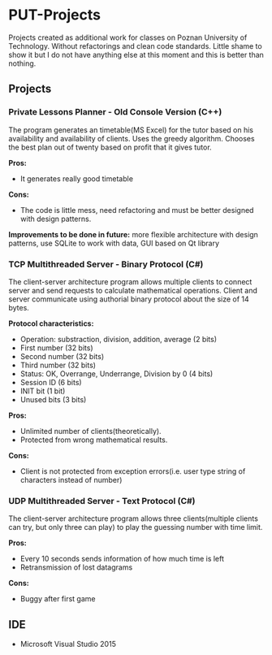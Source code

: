 # PUT-Projects
Projects created as additional work for classes on Poznan University of Technology.
Without refactorings and clean code standards. Little shame to show it but I do not have anything else at this moment and this is better than nothing.

## Projects
### Private Lessons Planner - Old Console Version (C++)
The program generates an timetable(MS Excel) for the tutor based on his availability and availability of clients. Uses the greedy algorithm.
Chooses the best plan out of twenty based on profit that it gives tutor.

**Pros:** 

* It generates really good timetable

**Cons:** 

* The code is little mess, need refactoring and must be better designed with design patterns.

**Improvements to be done in future:** more flexible architecture with design patterns, use SQLite to work with data, GUI based on Qt library

### TCP Multithreaded Server - Binary Protocol (C#)
The client-server architecture program allows multiple clients to connect server and send requests to calculate mathematical operations. Client and
server communicate using authorial binary protocol about the size of 14 bytes.

**Protocol characteristics:**
- Operation: substraction, division, addition, average (2 bits)
- First number (32 bits)
- Second number (32 bits)
- Third number (32 bits)
- Status: OK, Overrange, Underrange, Division by 0 (4 bits)
- Session ID (6 bits)
- INIT bit (1 bit)
- Unused bits (3 bits)

**Pros:**
* Unlimited number of clients(theoretically).
* Protected from wrong mathematical results.

**Cons:** 
* Client is not protected from exception errors(i.e. user type string of characters instead of number)

### UDP Multithreaded Server - Text Protocol (C#)
The client-server architecture program allows three clients(multiple clients can try, but only three can play) to play the guessing number with time limit. 

**Pros:** 
* Every 10 seconds sends information of how much time is left
* Retransmission of lost datagrams

**Cons:** 
* Buggy after first game


## IDE

* Microsoft Visual Studio 2015

